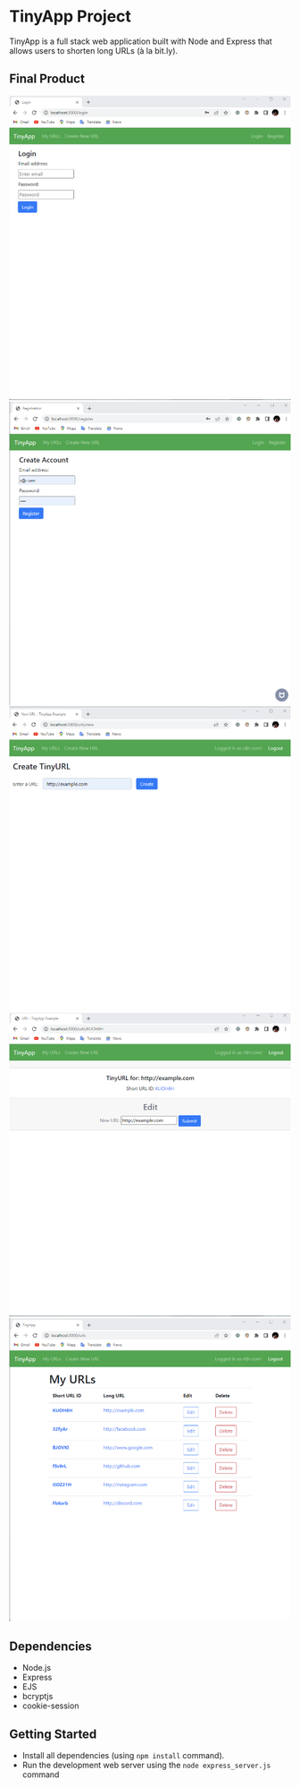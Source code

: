 # TinyApp Project

TinyApp is a full stack web application built with Node and Express that allows users to shorten long URLs (à la bit.ly).

## Final Product

!["Screenshot of Tiny App Login page"](https://github.com/reynaroma/tinyapp/blob/master/docs/login-page.png)
!["screenshot of Tiny App Account's Registration"](https://github.com/reynaroma/tinyapp/blob/master/docs/registration-page.png)
!["Screenshot of Create URLs page"](https://github.com/reynaroma/tinyapp/blob/master/docs/create-url-page.png)
!["screenshot of URLs Edit Page"](https://github.com/reynaroma/tinyapp/blob/master/docs/urls-id-page.png)
!["screenshot of URLs Table Page with edit and delete button"](https://github.com/reynaroma/tinyapp/blob/master/docs/urls-edit-delete-page.png)



## Dependencies

- Node.js
- Express
- EJS
- bcryptjs
- cookie-session

## Getting Started

- Install all dependencies (using `npm install` command).
- Run the development web server using the `node express_server.js` command